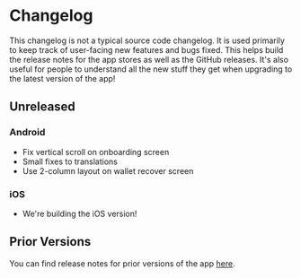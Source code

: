 # Changelog

This changelog is not a typical source code changelog. It is used primarily to keep track of user-facing new features and bugs fixed. This helps build the release notes for the app stores as well as the GitHub releases. It's also useful for people to understand all the new stuff they get when upgrading to the latest version of the app!

## Unreleased

### Android
- Fix vertical scroll on onboarding screen
- Small fixes to translations
- Use 2-column layout on wallet recover screen

### iOS
- We're building the iOS version!

## Prior Versions

You can find release notes for prior versions of the app [here](https://github.com/thunderbiscuit/padawan-wallet/releases).
